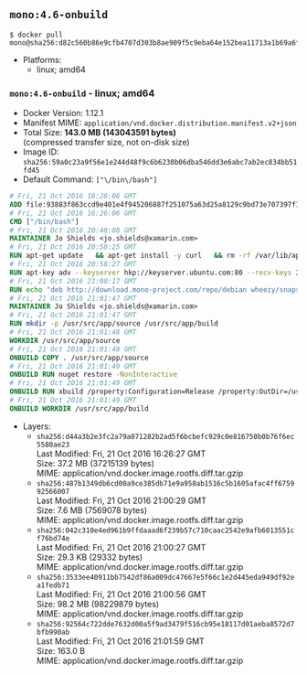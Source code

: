 ## `mono:4.6-onbuild`

```console
$ docker pull mono@sha256:d82c560b86e9cfb4707d303b8ae909f5c9eba64e152bea11713a1b69a6fecfbb
```

-	Platforms:
	-	linux; amd64

### `mono:4.6-onbuild` - linux; amd64

-	Docker Version: 1.12.1
-	Manifest MIME: `application/vnd.docker.distribution.manifest.v2+json`
-	Total Size: **143.0 MB (143043591 bytes)**  
	(compressed transfer size, not on-disk size)
-	Image ID: `sha256:59a0c23a9f56e1e244d48f9c6b6230b06dba546dd3e6abc7ab2ec834bb51fd45`
-	Default Command: `["\/bin\/bash"]`

```dockerfile
# Fri, 21 Oct 2016 16:26:06 GMT
ADD file:93883f863ccd9e401e4f945206887f251075a63d25a8129c9bd73e707397f109 in / 
# Fri, 21 Oct 2016 16:26:06 GMT
CMD ["/bin/bash"]
# Fri, 21 Oct 2016 20:48:08 GMT
MAINTAINER Jo Shields <jo.shields@xamarin.com>
# Fri, 21 Oct 2016 20:58:25 GMT
RUN apt-get update   && apt-get install -y curl   && rm -rf /var/lib/apt/lists/*
# Fri, 21 Oct 2016 20:58:27 GMT
RUN apt-key adv --keyserver hkp://keyserver.ubuntu.com:80 --recv-keys 3FA7E0328081BFF6A14DA29AA6A19B38D3D831EF
# Fri, 21 Oct 2016 21:00:17 GMT
RUN echo "deb http://download.mono-project.com/repo/debian wheezy/snapshots/4.6.1.3 main" > /etc/apt/sources.list.d/mono-xamarin.list   && apt-get update   && apt-get install -y binutils mono-devel ca-certificates-mono fsharp mono-vbnc nuget referenceassemblies-pcl   && rm -rf /var/lib/apt/lists/* /tmp/*
# Fri, 21 Oct 2016 21:01:47 GMT
MAINTAINER Jo Shields <jo.shields@xamarin.com>
# Fri, 21 Oct 2016 21:01:47 GMT
RUN mkdir -p /usr/src/app/source /usr/src/app/build
# Fri, 21 Oct 2016 21:01:48 GMT
WORKDIR /usr/src/app/source
# Fri, 21 Oct 2016 21:01:48 GMT
ONBUILD COPY . /usr/src/app/source
# Fri, 21 Oct 2016 21:01:49 GMT
ONBUILD RUN nuget restore -NonInteractive
# Fri, 21 Oct 2016 21:01:49 GMT
ONBUILD RUN xbuild /property:Configuration=Release /property:OutDir=/usr/src/app/build/
# Fri, 21 Oct 2016 21:01:49 GMT
ONBUILD WORKDIR /usr/src/app/build
```

-	Layers:
	-	`sha256:d44a3b2e3fc2a79a071282b2ad5f6bcbefc929c0e816750b0b76f6ec5580ae23`  
		Last Modified: Fri, 21 Oct 2016 16:26:27 GMT  
		Size: 37.2 MB (37215139 bytes)  
		MIME: application/vnd.docker.image.rootfs.diff.tar.gzip
	-	`sha256:487b1349db6cd00a9ce385db71e9a958ab1516c5b1605afac4ff675992566007`  
		Last Modified: Fri, 21 Oct 2016 21:00:29 GMT  
		Size: 7.6 MB (7569078 bytes)  
		MIME: application/vnd.docker.image.rootfs.diff.tar.gzip
	-	`sha256:042c310e4ed961b9ffdaaad6f239b57c710caac2542e9afb6013551cf76bd74e`  
		Last Modified: Fri, 21 Oct 2016 21:00:27 GMT  
		Size: 29.3 KB (29332 bytes)  
		MIME: application/vnd.docker.image.rootfs.diff.tar.gzip
	-	`sha256:3533ee40911bb7542df86a009dc47667e5f66c1e2d445eda949df92ea1fedb71`  
		Last Modified: Fri, 21 Oct 2016 21:00:56 GMT  
		Size: 98.2 MB (98229879 bytes)  
		MIME: application/vnd.docker.image.rootfs.diff.tar.gzip
	-	`sha256:92564c722dde7632d00a5f9ad3479f516cb95e18117d01aeba8572d7bfb990ab`  
		Last Modified: Fri, 21 Oct 2016 21:01:59 GMT  
		Size: 163.0 B  
		MIME: application/vnd.docker.image.rootfs.diff.tar.gzip
